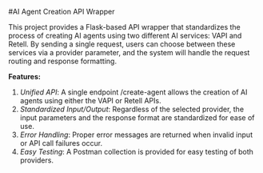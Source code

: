 #AI Agent Creation API Wrapper

This project provides a Flask-based API wrapper that standardizes the process of creating AI agents using two different AI services: VAPI and Retell. By sending a single request, users can choose between these services via a provider parameter, and the system will handle the request routing and response formatting.

**Features:**

1. *Unified API*: A single endpoint /create-agent allows the creation of AI agents using either the VAPI or Retell APIs.
2. *Standardized Input/Output*: Regardless of the selected provider, the input parameters and the response format are standardized for ease of use.
3. *Error Handling*: Proper error messages are returned when invalid input or API call failures occur.
4. *Easy Testing*: A Postman collection is provided for easy testing of both providers.
